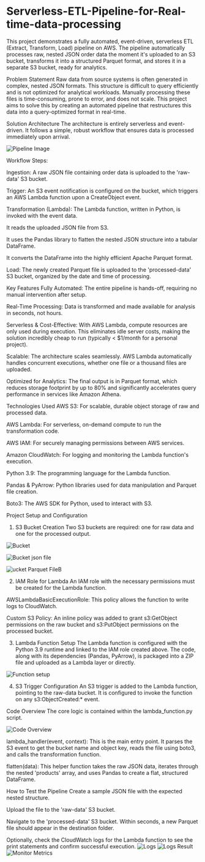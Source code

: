 # Serverless-ETL-Pipeline-for-Real-time-data-processing

This project demonstrates a fully automated, event-driven, serverless ETL (Extract, Transform, Load) pipeline on AWS. The pipeline automatically processes raw, nested JSON order data the moment it's uploaded to an S3 bucket, transforms it into a structured Parquet format, and stores it in a separate S3 bucket, ready for analytics.

Problem Statement
Raw data from source systems is often generated in complex, nested JSON formats. This structure is difficult to query efficiently and is not optimized for analytical workloads. Manually processing these files is time-consuming, prone to error, and does not scale. This project aims to solve this by creating an automated pipeline that restructures this data into a query-optimized format in real-time.

Solution Architecture
The architecture is entirely serverless and event-driven. It follows a simple, robust workflow that ensures data is processed immediately upon arrival.

<!-- Add your architecture diagram screenshot here. A simple diagram showing S3 -> Lambda -> S3 would be perfect. -->
![Pipeline Image](ETL%20images/pipeline%20image.png)



Workflow Steps:

Ingestion: A raw JSON file containing order data is uploaded to the 'raw-data' S3 bucket.

Trigger: An S3 event notification is configured on the bucket, which triggers an AWS Lambda function upon a CreateObject event.

Transformation (Lambda): The Lambda function, written in Python, is invoked with the event data.

It reads the uploaded JSON file from S3.

It uses the Pandas library to flatten the nested JSON structure into a tabular DataFrame.

It converts the DataFrame into the highly efficient Apache Parquet format.

Load: The newly created Parquet file is uploaded to the 'processed-data' S3 bucket, organized by the date and time of processing.

Key Features
Fully Automated: The entire pipeline is hands-off, requiring no manual intervention after setup.

Real-Time Processing: Data is transformed and made available for analysis in seconds, not hours.

Serverless & Cost-Effective: With AWS Lambda, compute resources are only used during execution. This eliminates idle server costs, making the solution incredibly cheap to run (typically < $1/month for a personal project).

Scalable: The architecture scales seamlessly. AWS Lambda automatically handles concurrent executions, whether one file or a thousand files are uploaded.

Optimized for Analytics: The final output is in Parquet format, which reduces storage footprint by up to 80% and significantly accelerates query performance in services like Amazon Athena.

Technologies Used
AWS S3: For scalable, durable object storage of raw and processed data.

AWS Lambda: For serverless, on-demand compute to run the transformation code.

AWS IAM: For securely managing permissions between AWS services.

Amazon CloudWatch: For logging and monitoring the Lambda function's execution.

Python 3.9: The programming language for the Lambda function.

Pandas & PyArrow: Python libraries used for data manipulation and Parquet file creation.

Boto3: The AWS SDK for Python, used to interact with S3.

Project Setup and Configuration
1. S3 Bucket Creation
Two S3 buckets are required: one for raw data and one for the processed output.

![Bucket](ETL%20images/Bucket.png)

![Bucket json file](ETL%20images/JSON.png)

![ucket Parquet FileB](ETL%20images/Parquet.png)
<!-- Add a screenshot of your S3 buckets in the AWS console. -->

2. IAM Role for Lambda
An IAM role with the necessary permissions must be created for the Lambda function.

AWSLambdaBasicExecutionRole: This policy allows the function to write logs to CloudWatch.

Custom S3 Policy: An inline policy was added to grant s3:GetObject permissions on the raw bucket and s3:PutObject permissions on the processed bucket.


<!-- Add a screenshot of the IAM role's permission policies. -->

3. Lambda Function Setup
The Lambda function is configured with the Python 3.9 runtime and linked to the IAM role created above. The code, along with its dependencies (Pandas, PyArrow), is packaged into a ZIP file and uploaded as a Lambda layer or directly.

![Function setup](ETL%20images/added%20layer.png)
<!-- Add a screenshot of your Lambda function's main configuration page. -->

4. S3 Trigger Configuration
An S3 trigger is added to the Lambda function, pointing to the raw-data bucket. It is configured to invoke the function on any s3:ObjectCreated:* event.

<!-- Add a screenshot of the S3 trigger configuration on the Lambda page. -->

Code Overview
The core logic is contained within the lambda_function.py script.

![Code Overview](ETL%20images/Code.png)

lambda_handler(event, context): This is the main entry point. It parses the S3 event to get the bucket name and object key, reads the file using boto3, and calls the transformation function.

flatten(data): This helper function takes the raw JSON data, iterates through the nested 'products' array, and uses Pandas to create a flat, structured DataFrame.

How to Test the Pipeline
Create a sample JSON file with the expected nested structure.

Upload the file to the 'raw-data' S3 bucket.

Navigate to the 'processed-data' S3 bucket. Within seconds, a new Parquet file should appear in the destination folder.

Optionally, check the CloudWatch logs for the Lambda function to see the print statements and confirm successful execution.
![Logs](ETL%20images/Logs.png)
![Logs Result](ETL%20images/Logs%20result.png)
![Monitor Metrics](ETL%20images/monitor%20metrics.png)

<!-- Add a screenshot showing the final Parquet file in the processed S3 bucket. -->
